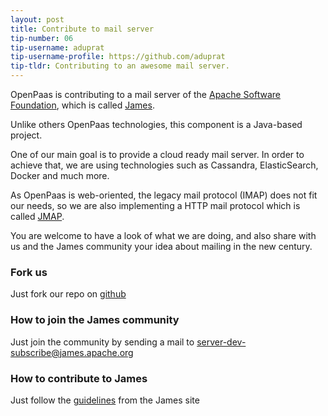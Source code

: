 ```yaml
---
layout: post
title: Contribute to mail server
tip-number: 06
tip-username: aduprat
tip-username-profile: https://github.com/aduprat
tip-tldr: Contributing to an awesome mail server.
---
```


OpenPaas is contributing to a mail server of the [Apache Software Foundation](http://www.apache.org/), which is called [James](http://james.apache.org/).

Unlike others OpenPaas technologies, this component is a Java-based project.

One of our main goal is to provide a cloud ready mail server. In order to achieve that, we are using technologies such as Cassandra, ElasticSearch, Docker and much more.

As OpenPaas is web-oriented, the legacy mail protocol (IMAP) does not fit our needs, so we are also implementing a HTTP mail protocol which is called [JMAP](http://jmap.io/).

You are welcome to have a look of what we are doing, and also share with us and the James community your idea about mailing in the new century.

### Fork us

Just fork our repo on [github](https://github.com/apache/james-project)

### How to join the James community

Just join the community by sending a mail to server-dev-subscribe@james.apache.org

### How to contribute to James

Just follow the [guidelines](http://james.apache.org/contribute.html) from the James site
